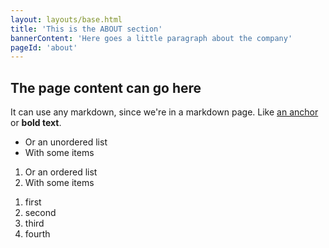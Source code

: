 ```yaml
---
layout: layouts/base.html
title: 'This is the ABOUT section'
bannerContent: 'Here goes a little paragraph about the company'
pageId: 'about'
---
```


## The page content can go here

It can use any markdown, since we're in a markdown page. Like
[an anchor](https://packtpub.com) or **bold text**.

- Or an unordered list
- With some items

1. Or an ordered list
1. With some items

<ol>
    <li>first</li>
    <li>second</li>
    <li>third</li>
    <li>fourth</li>
</ol>
